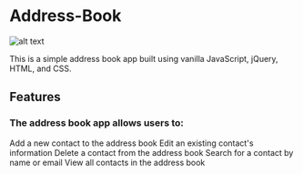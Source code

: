 # Address-Book

![alt text](https://github.com/GeccoRhiguelNavalta/Calendar/blob/main/addressbook1.png "screenshot")

This is a simple address book app built using vanilla JavaScript, jQuery, HTML, and CSS.

## Features
### The address book app allows users to:

Add a new contact to the address book
Edit an existing contact's information
Delete a contact from the address book
Search for a contact by name or email
View all contacts in the address book